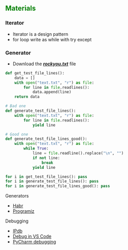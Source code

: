 ## <span style="color:green">Materials</span>

### Iterator
- Iterator is a design pattern
- for loop write as while with try except

### Generator
- Download the ***[rockyou.txt](https://www.google.com.ua/url?sa=t&rct=j&q=&esrc=s&source=web&cd=&ved=2ahUKEwjTsaDV2JP4AhWNposKHd00BJYQFnoECAkQAQ&url=https%3A%2F%2Fgithub.com%2Fbrannondorsey%2Fnaive-hashcat%2Freleases%2Fdownload%2Fdata%2Frockyou.txt&usg=AOvVaw3snAERl1mU6Ccr4WFEazBd)*** file

```python
def get_test_file_lines():
    data = []
    with open("text.txt", "r") as file:
        for line in file.readlines():
            data.append(line)
    return data

# Bad one
def generate_test_file_lines():
    with open("text.txt", "r") as file:
        for line in file.readlines():
            yield line

# Good one
def generate_test_file_lines_good():
    with open("text.txt", "r") as file:
        while True:
            line = file.readline().replace("\n", "")
            if not line:
                break
            yield line

for i in get_test_file_lines(): pass
for i in generate_test_file_lines(): pass
for i in generate_test_file_lines_good(): pass
```

Generators
- [Habr](https://habr.com/en/company/domclick/blog/560300/)
- [Programiz](https://www.programiz.com/python-programming/generator)

Debugging
- [IPdb](https://pypi.org/project/ipdb/)
- [Debug in VS Code](https://code.visualstudio.com/docs/editor/debugging)
- [PyCharm debugging](https://www.jetbrains.com/help/pycharm/debugging-your-first-python-application.html)
